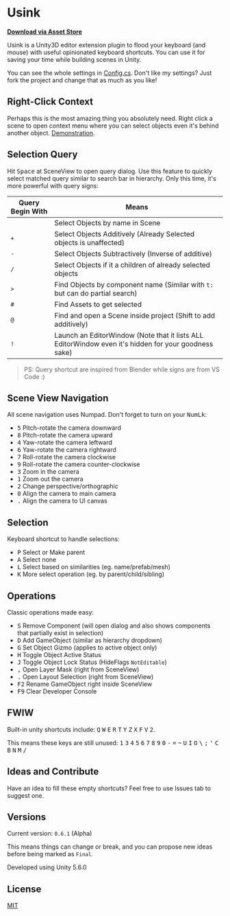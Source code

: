 # Usink

**[Download via Asset Store](http://u3d.as/DrG)**

Usink is a Unity3D editor extension plugin to flood your keyboard (and mouse) with useful opinionated keyboard shortcuts. You can use it for saving your time while building scenes in Unity.

You can see the whole settings in [Config.cs](Assets/Editor/Plugins/Usink/Config.cs). Don't like my settings? Just fork the project and change that as much as you like!

## Right-Click Context

Perhaps this is the most amazing thing you absolutely need. Right click a scene to open context menu where you can select objects even it's behind another object. [Demonstration](https://twitter.com/willnode/status/942026444221251584).

## Selection Query

Hit <kbd>Space</kbd> at SceneView to open query dialog. Use this feature to quickly select matched query similar to search bar in hierarchy. Only this time, it's more powerful with query signs:

| Query Begin With | Means |
|------------------|-------|
| ` ` | Select Objects by name in Scene |
| `+` | Select Objects Additively (Already Selected objects is unaffected) |
| `-` | Select Objects Subtractively (Inverse of additive) |
| `/` | Select Objects if it a children of already selected objects |
| `>` | Find Objects by component name (Similar with `t:` but can do partial search) |
| `#` | Find Assets to get selected |
| `@` | Find and open a Scene inside project (Shift to add additively) | 
| `!` | Launch an EditorWindow (Note that it lists ALL EditorWindow even it's hidden for your goodness sake) |

> PS: Query shortcut are inspired from Blender while signs are from VS Code :)

## Scene View Navigation

All scene navigation uses Numpad. Don't forget to turn on your <kbd>NumLk</kbd>:

+ <kbd>5</kbd> Pitch-rotate the camera downward
+ <kbd>8</kbd> Pitch-rotate the camera upward
+ <kbd>4</kbd> Yaw-rotate the camera leftward
+ <kbd>6</kbd> Yaw-rotate the camera rightward
+ <kbd>7</kbd> Roll-rotate the camera clockwise
+ <kbd>9</kbd> Roll-rotate the camera counter-clockwise
+ <kbd>3</kbd> Zoom in the camera
+ <kbd>1</kbd> Zoom out the camera
+ <kbd>2</kbd> Change perspective/orthographic
+ <kbd>0</kbd> Align the camera to main camera
+ <kbd>.</kbd> Align the camera to UI canvas

## Selection

Keyboard shortcut to handle selections:

+ <kbd>P</kbd> Select or Make parent
+ <kbd>A</kbd> Select none
+ <kbd>L</kbd> Select based on similarities (eg. name/prefab/mesh)
+ <kbd>K</kbd> More select operation (eg. by parent/child/sibling)

## Operations

Classic operations made easy:

+ <kbd>S</kbd> Remove Component (will open dialog and also shows components that partially exist in selection)
+ <kbd>D</kbd> Add GameObject (similar as hierarchy dropdown)
+ <kbd>G</kbd> Set Object Gizmo (applies to active object only)
+ <kbd>H</kbd> Toggle Object Active Status
+ <kbd>J</kbd> Toggle Object Lock Status (HideFlags `NotEditable`)
+ <kbd>,</kbd> Open Layer Mask (right from SceneView)
+ <kbd>.</kbd> Open Layout Selection (right from SceneView)
+ <kbd>F2</kbd> Rename GameObject right inside SceneView
+ <kbd>F9</kbd> Clear Developer Console

## FWIW

Built-in unity shortcuts include: <kbd>Q</kbd> <kbd>W</kbd> <kbd>E</kbd> <kbd>R</kbd> <kbd>T</kbd> <kbd>Y</kbd> <kbd>Z</kbd> <kbd>X</kbd>  <kbd>F</kbd> <kbd>V</kbd> <kbd>2</kbd>.

This means these keys are still unused: <kbd>1</kbd> <kbd>3</kbd> <kbd>4</kbd> <kbd>5</kbd> <kbd>6</kbd> <kbd>7</kbd> <kbd>8</kbd> <kbd>9</kbd> <kbd>0</kbd> <kbd>-</kbd> <kbd>=</kbd> <kbd>~</kbd> <kbd>U</kbd> <kbd>I</kbd> <kbd>O</kbd> <kbd>&#92;</kbd> <kbd>;</kbd> <kbd>'</kbd> <kbd>C</kbd> <kbd>B</kbd> <kbd>N</kbd> <kbd>M</kbd> <kbd>/</kbd>

## Ideas and Contribute

Have an idea to fill these empty shortcuts? Feel free to use Issues tab to suggest one.

## Versions

Current version: `0.6.1` (Alpha)

This means things can change or break, and you can propose new ideas before being marked as `Final`.

Developed using Unity 5.6.0

## License

[MIT](LICENSE)

